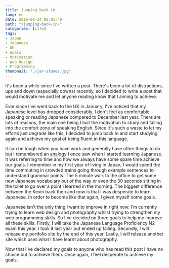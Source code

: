 ```yaml
---
title: Jumping back in
lang: en
date: 2016-08-24 08:01:49
path: "/jumping-back-in/"
categories: [Life]
tags:
- Japan
- Japanese
- UK
- Goals
- Motivation
- Web Design
- Programming
thumbnail: "./jar-stones.jpg"
---
```


It's been a while since I've written a post. There's been a lot of distractions, ups and down (especially downs) recently, so I decided to write a post that would motivate me and let anyone reading know that I aiming to achieve.

<!-- more -->

Ever since I've went back to the UK in January, I've noticed that my Japanese level has dropped considerably. I don't feel as comfortable speaking or reading Japanese compared to December last year. There are lots of reasons, the main one being I lost the motivation to study and falling into the comfort zone of speaking English. Since it's such a waste to let my efforts just degrade like this, I decided to jump back in and start studying again and achieve my goal of being fluent in this language.

It can be tough when you have work and generally have other things to do but I remembered an [analogy](http://www.appleseeds.org/big-rocks_covey.htm) I once saw when I started learning Japanese. It was referring to time and how we always have some spare time achieve our goals. I remember in my first year of living in Japan, I would spend the time commuting in crowded trains going through example sentences to understand grammar points. The 5 minute walk to the office to get some new Japanese vocabulary out of the way or even the 30 seconds sitting in the toilet to go over a point I learned in the morning. The biggest difference between the Kevin back then and now is that I was desperate to learn Japanese. In order to become like that again, I given myself some goals.

Japanese isn't the only thing I want to improve in right now. I'm currently trying to learn web design and photography whilst trying to strengthen my web programming skills. So I've decided on three goals to help me improve all these skills. Firstly, I will take the Japanese Language Proficiency N2 exam this year. I took it last year but ended up failing. Secondly, I will release my portfolio site by the end of this year. Lastly, I will release another site which uses what I have learnt about photography.

Now that I've declared my goals to anyone who has read this post I have no choice but to achieve them. Once again, I feel desperate to achieve my goals.
